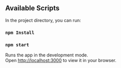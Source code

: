 ## Available Scripts

In the project directory, you can run:
### `npm Install`

### `npm start`

Runs the app in the development mode.\
Open [http://localhost:3000](http://localhost:3000) to view it in your browser.



